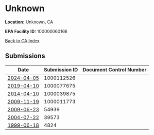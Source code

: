 # Unknown

**Location:** Unknown, CA

**EPA Facility ID:** 100000060168

[Back to CA Index](../../index.md)

## Submissions

| Date | Submission ID | Document Control Number |
|------|--------------|-------------------------|
| [2024-04-05](submissions/1000112526.md) | 1000112526 |  |
| [2019-04-10](submissions/1000077675.md) | 1000077675 |  |
| [2014-04-10](submissions/1000039875.md) | 1000039875 |  |
| [2009-11-19](submissions/1000011773.md) | 1000011773 |  |
| [2009-06-23](submissions/54939.md) | 54939 |  |
| [2004-07-22](submissions/39573.md) | 39573 |  |
| [1999-06-18](submissions/4824.md) | 4824 |  |
